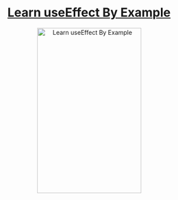 <div>
  <h1 align="center"><a href="https://gumroad.com/l/useeffect-by-example">Learn useEffect By Example</a></h1>



<p align="center">
  <a href="http://useeffectbyexample.com/" align="center">
    <img
      height="386px"
      width="243px"
      alt="Learn useEffect By Example"
      src="https://useeffectbyexample.com/img/useeffect-by-example-cover.png"
    />
  </a>
  </div>
</div>
